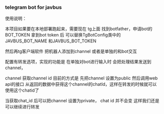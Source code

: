 ### telegram bot for javbus

使用说明：

本项目如果要在本地部署跑起来，需要现在 tg上面 找到botfather，申请bot的BOT_TOKEN
拿到bot token 后 可以替换TgBotConfig类中的 JAVBUS_BOT_NAME 和JAVBUS_BOT_TOKEN

然后再tg客户端软件 把机器人添加到channel 或者是单独的和bot交互

配置有转发选项，实现的功能是 在单独对bot进行输入时 会把处理结果发送到channel，

channel 获取channel id 目前的方式是 先把channel 设置为public 然后调用web api的接口
从返回的数据中获得这个channel的chatId，这样在转发的时候就可以使用这个chatid了

当获取chat_id 后可以把channel 设置为private， chat id 并不会变 这样我们还是可以继续进行转发




